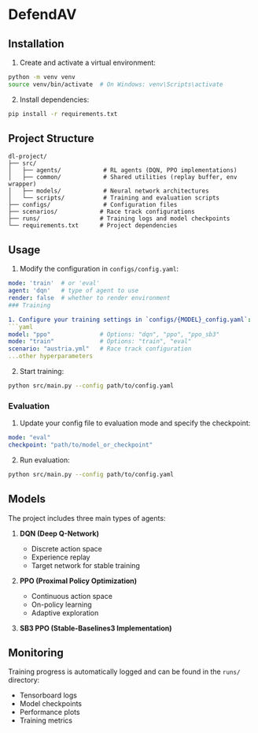 # DefendAV

## Installation

1. Create and activate a virtual environment:
```bash
python -m venv venv
source venv/bin/activate  # On Windows: venv\Scripts\activate
```

2. Install dependencies:
```bash
pip install -r requirements.txt
```

## Project Structure
```
dl-project/
├── src/
│   ├── agents/            # RL agents (DQN, PPO implementations)
│   ├── common/            # Shared utilities (replay buffer, env wrapper)
│   ├── models/            # Neural network architectures
│   └── scripts/           # Training and evaluation scripts
├── configs/               # Configuration files
├── scenarios/            # Race track configurations
├── runs/                 # Training logs and model checkpoints
└── requirements.txt      # Project dependencies
```

## Usage

1. Modify the configuration in `configs/config.yaml`:
```yaml
mode: 'train'  # or 'eval'
agent: 'dqn'   # type of agent to use
render: false  # whether to render environment
### Training

1. Configure your training settings in `configs/{MODEL}_config.yaml`:
```yaml
model: "ppo"              # Options: "dqn", "ppo", "ppo_sb3"
mode: "train"             # Options: "train", "eval"
scenario: "austria.yml"   # Race track configuration
...other hyperparameters
```

2. Start training:
```bash
python src/main.py --config path/to/config.yaml
```

### Evaluation

1. Update your config file to evaluation mode and specify the checkpoint:
```yaml
mode: "eval"
checkpoint: "path/to/model_or_checkpoint"
```

2. Run evaluation:
```bash
python src/main.py --config path/to/config.yaml
```

## Models

The project includes three main types of agents:

1. **DQN (Deep Q-Network)**
   - Discrete action space
   - Experience replay
   - Target network for stable training

2. **PPO (Proximal Policy Optimization)**
   - Continuous action space
   - On-policy learning
   - Adaptive exploration

3. **SB3 PPO (Stable-Baselines3 Implementation)**

## Monitoring

Training progress is automatically logged and can be found in the `runs/` directory:
- Tensorboard logs
- Model checkpoints
- Performance plots
- Training metrics
